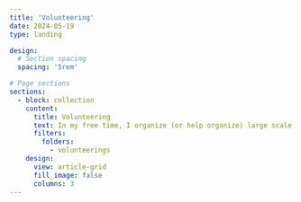 ```yaml
---
title: 'Volunteering'
date: 2024-05-19
type: landing

design:
  # Section spacing
  spacing: '5rem'

# Page sections
sections:
  - block: collection
    content:
      title: Volunteering
      text: In my free time, I organize (or help organize) large scale gmaing tournaments with donations and proceeds going to charity.
      filters:
        folders:
          - volunteerings
    design:
      view: article-grid
      fill_image: false
      columns: 3
---
```

